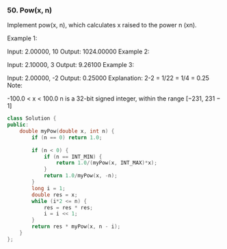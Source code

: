 ### 50. Pow(x, n)
Implement pow(x, n), which calculates x raised to the power n (xn).

Example 1:

Input: 2.00000, 10
Output: 1024.00000
Example 2:

Input: 2.10000, 3
Output: 9.26100
Example 3:

Input: 2.00000, -2
Output: 0.25000
Explanation: 2-2 = 1/22 = 1/4 = 0.25
Note:

-100.0 < x < 100.0
n is a 32-bit signed integer, within the range [−231, 231 − 1]
```c++
class Solution {
public:
    double myPow(double x, int n) {
        if (n == 0) return 1.0;
        
        if (n < 0) {
            if (n == INT_MIN) {
                return 1.0/(myPow(x, INT_MAX)*x);
            }
            return 1.0/myPow(x, -n);
        }
        long i = 1;
        double res = x;
        while (i*2 <= n) {
            res = res * res;
            i = i << 1;
        }
        return res * myPow(x, n - i);
    }
};
```